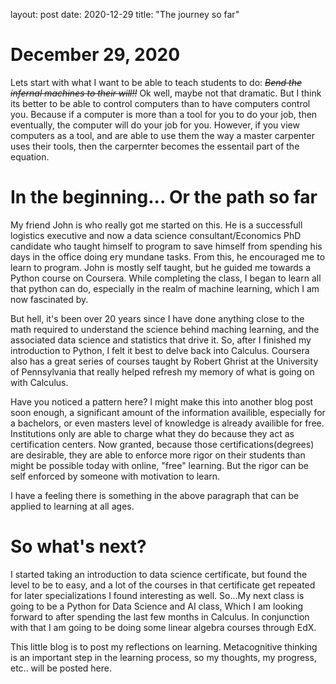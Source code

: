 layout: post 
date: 2020-12-29 
title: "The journey so far"

# December 29, 2020

Lets start with what I want to be able to teach students to do: ~~*Bend the infernal machines to their will!!*~~ Ok well, maybe not that dramatic.  But I think its better to be able to control computers than to have computers control you.  Because if a computer is more than a tool for you to do your job, then eventually, the computer will do your job for you.  However, if you view computers as a tool, and are able to use them the way a master carpenter uses their tools, then the carpernter becomes the essentail part of the equation.

# In the beginning... Or the path so far

My friend John is who really got me started on this. He is a successfull logistics executive and now a data science consultant/Economics PhD candidate who taught himself to program to save himself from spending his days in the office doing ery mundane tasks.  From this, he encouraged me to learn to program.  John is mostly self taught, but he guided me towards a Python course on Coursera. While completing the class, I began to learn all that python can do, especially in the realm of machine learning, which I am now fascinated by.  

But hell, it's been over 20 years since I have done anything close to the math required to understand the science behind maching learning, and the associated data science and statistics that drive it.  So, after I finished my introduction to Python, I felt it best to delve back into Calculus.  Coursera also has a great series of courses taught by Robert Ghrist at the University of Pennsylvania that really helped refresh my memory of what is going on with Calculus.

Have you noticed a pattern here?  I might make this into another blog post soon enough, a significant amount of the information availible, especially for a bachelors, or even masters level of knowledge is already availible for free.  Institutions only are able to charge what they do because they act as certification centers.  Now granted, because those certifications(degrees) are desirable, they are able to enforce more rigor on their students than might be possible today with online, "free" learning.  But the rigor can be self enforced by someone with motivation to learn.

I have a feeling there is something in the above paragraph that can be applied to learning at all ages.

# So what's next?

I started taking an introduction to data science certificate, but found the level to be to easy, and a lot of the courses in that certificate get repeated for later specializations I found interesting as well. So...My next class is going to be a Python for Data Science and AI class, Which I am looking forward to after spending the last few months in Calculus.  In conjunction with that I am going to be doing some linear algebra courses through EdX.  

This little blog is to post my reflections on learning.  Metacognitive thinking is an important step in the learning process, so my thoughts, my progress, etc.. will be posted here.